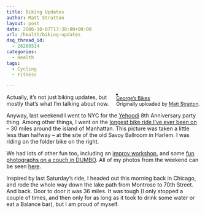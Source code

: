 ```yaml
---
title: Biking Updates
author: Matt Stratton
layout: post
date: 2006-10-07T17:38:00+00:00
url: /health/biking-updates
dsq_thread_id:
  - 28260514
categories:
  - Health
tags:
  - Cycling
  - Fitness

---
```

<div style="float:right;margin-left:10px;margin-bottom:10px;">
  <a title="photo sharing" href="http://www.flickr.com/photos/mugsy/259163438/"><img style="border:solid 2px #000000;" src="http://static.flickr.com/82/259163438_93f4669f2a_m.jpg" alt="" /></a><br /> <span style="font-size:.9em;margin-top:0;"> <a href="http://www.flickr.com/photos/mugsy/259163438/">George&#8217;s Bikes</a><br /> Originally uploaded by <a href="http://www.flickr.com/people/mugsy/">Matt Stratton</a>. </span>
</div>

Actually, it&#8217;s not just biking updates, but mostly that&#8217;s what I&#8217;m talking about now.

Anyway, last weekend I went to NYC for the [Yehoodi][1] 8th Anniversary party thing. Among other things, I went on the [longest bike ride I&#8217;ve ever been on][2] &#8211; 30 miles around the island of Manhattan. This picture was taken a little less than halfway &#8211; at the site of the old Savoy Ballroom in Harlem. I was riding on the folder bike on the right.

We had lots of other fun too, including an [improv workshop][3], and some [fun photographs on a couch in DUMBO][4]. All of my photos from the weekend can be seen [here][5].

Inspired by last Saturday&#8217;s ride, I headed out this morning back in Chicago, and rode the whole way down the lake path from Montrose to 70th Street. And back. Door to door it was 36 miles. It was tough (I only stopped a couple of times, and then only for as long as it took to drink some water or eat a Balance bar), but I am proud of myself.

 [1]: http://www.yehoodi.com
 [2]: http://flickr.com/photos/mugsy/tags/biketour/
 [3]: http://flickr.com/photos/mugsy/tags/improvworkshop/
 [4]: http://flickr.com/photos/mugsy/tags/couch/
 [5]: http://flickr.com/photos/mugsy/sets/72157594310032405/